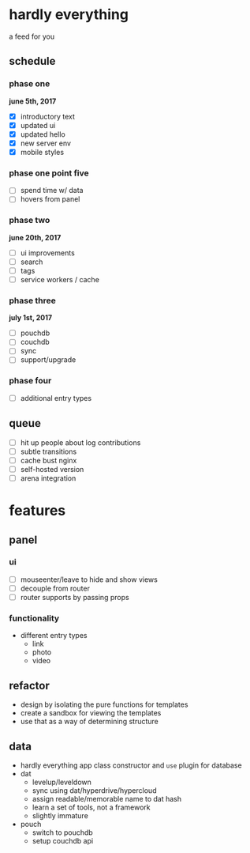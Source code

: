 # hardly everything
a feed for you

## schedule

### phase one
**june 5th, 2017**
- [x] introductory text
- [x] updated ui
- [x] updated hello
- [x] new server env
- [x] mobile styles

### phase one point five
- [ ] spend time w/ data
- [ ] hovers from panel

### phase two
**june 20th, 2017**
- [ ] ui improvements
- [ ] search
- [ ] tags
- [ ] service workers / cache

### phase three
**july 1st, 2017**
- [ ] pouchdb
- [ ] couchdb
- [ ] sync
- [ ] support/upgrade

### phase four
- [ ] additional entry types

## queue
- [ ] hit up people about log contributions
- [ ] subtle transitions
- [ ] cache bust nginx
- [ ] self-hosted version
- [ ] arena integration

# features

## panel

### ui
- [ ] mouseenter/leave to hide and show views
- [ ] decouple from router
- [ ] router supports by passing props

### functionality
- different entry types
  - link
  - photo
  - video

## refactor
- design by isolating the pure functions for templates
- create a sandbox for viewing the templates
- use that as a way of determining structure

## data
- hardly everything app class constructor and `use` plugin for database
- dat
  - levelup/leveldown
  - sync using dat/hyperdrive/hypercloud
  - assign readable/memorable name to dat hash
  - learn a set of tools, not a framework
  - slightly immature
- pouch
  - switch to pouchdb
  - setup couchdb api
